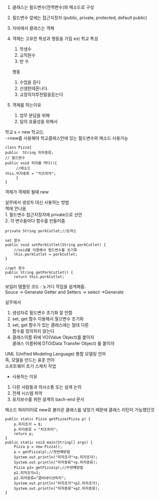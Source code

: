 1. 클래스는 필드변수(전역변수)와 메소드로 구성
2. 필드변수 앞에는 접근지정자
    (public, private, protected, default public)
3. 자바에서 클래스는 객체
4. 객체는 고유한 특성과 행동을 가짐
    ex) 학교
    특성
    1. 학생수
    2. 교직원수
    3. 반 수   
    
    행동
    1. 수업을 듣다
    2. 선생한테혼나다.
    3. 교장의지루한말을듣는다
5. 객체를 하는이유
    1. 업무 분담을 위해
    2. 일의 효율성을 위해서

학교 s = new 학교();  
->new를 사용해야 학교클래스안에 있는
  필드변수와 메소드 사용가능


    class Pizza{  
    public  String 피자종류;  
    // 필드변수  
    public void 피자를 먹다(){  
         //메소드  
    this.피자종류 = "치즈피자";  
         }  
    }

객체가 객체화 될때 new

실무에서 생성자 대신 사용하는 방법  
	책에 안나옴  
    1. 필드변수 접근지정자에 private으로 선언  
    2. 각 변수들마다 함수를 만들어줌  
	
    private String porkCutlet;//돈까스

    set 함수
	public void setPorkCutlet(String porkCutlet) {
		//void를 이용해서 필드변수를 초기화
		this.porkCutlet = porkCutlet;
	}
	
	//get 함수
	public String getPorkCutlet() {
		return this.porkCutlet;

보일러 템플릿 코드 : 노가다 작업을 쉽게해줌.  
Souce -> Generate Getter and Setters -> select
 ->Generate

실무에서
1. 생성자로 필드변수 초기화 잘 안함
2. set, get 함수 이용해서 필으변수 초기화
3. set, get 함수가 있는 클래스에는 절대 다른  
  함수를 정의하지 않는다
4. 클래스이름 뒤에 VO(Value Object)를 붙이자  
   클래스 이름뒤에 DTO(Data Transfer Object)
   를 붙이자

UML (Unified Modeling Language)
통합 모델링 언어  
즉, 모델을 만드는 표준 언어   
소프트웨어 초기 스케치 작업

* 사용하는 이유
1. 다른 사람들과 의사소통 또는 설계 논의
2. 전체 시스템 파악
3. 유지보수를 위한 설계의 bach-end 문서

메소드 파라미터로 new로 불러온 클래스를 넣었기 때문에 클래스 리턴이 가능했던것

    public static Pizza getPizza(Pizza p) {
		p.피자조각 = 8;
		p.피자종류 = "치즈피자";
		return p;
	}
	public static void main(String[] args) {
		Pizza p = new Pizza();
		p = getPizza(p);//첫번째방법
		System.out.println("피자조각"+p.피자조각);
		System.out.println("피자종류"+p.피자종류);
		Pizza p2= getPizza(p);//두번째방법
		p2.피자조각=1;
		p2.피자종류="콤비네이션피자";
		System.out.println("피자조각"+p2.피자조각);
		System.out.println("피자종류"+p2.피자종류);
	}